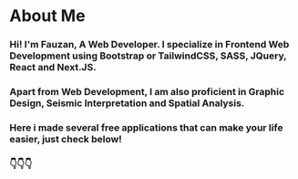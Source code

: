 # About Me

### Hi! I'm Fauzan, A Web Developer. I specialize in Frontend Web Development using Bootstrap or TailwindCSS, SASS, JQuery, React and Next.JS.

### Apart from Web Development, I am also proficient in Graphic Design, Seismic Interpretation and Spatial Analysis.

### Here i made several free applications that can make your life easier, just check below!

### 👇👇👇
